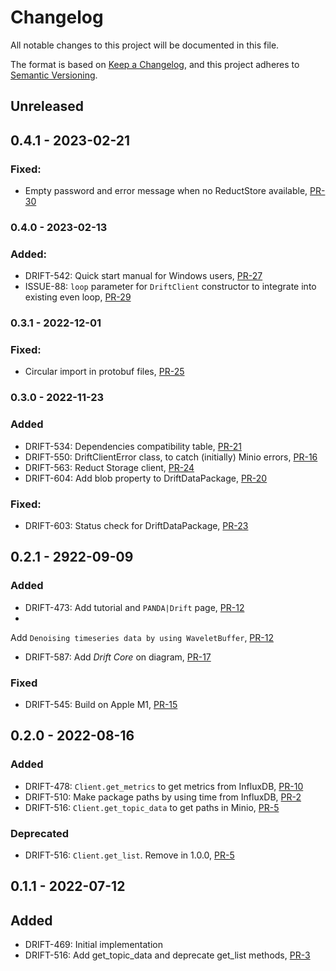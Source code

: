 # Changelog

All notable changes to this project will be documented in this file.

The format is based on [Keep a Changelog](https://keepachangelog.com/en/1.0.0/),
and this project adheres to [Semantic Versioning](https://semver.org/spec/v2.0.0.html).

## Unreleased

## 0.4.1 - 2023-02-21

### Fixed:

- Empty password and error message when no ReductStore available, [PR-30](https://github.com/panda-official/DriftPythonClient/pull/30)

### 0.4.0 - 2023-02-13

### Added:

- DRIFT-542: Quick start manual for Windows users, [PR-27](https://github.com/panda-official/DriftPythonClient/pull/27)
- ISSUE-88: `loop` parameter for `DriftClient` constructor to integrate into existing even
  loop, [PR-29](https://github.com/panda-official/DriftPythonClient/pull/29)

### 0.3.1 - 2022-12-01

### Fixed:

- Circular import in protobuf files, [PR-25](https://github.com/panda-official/DriftPythonClient/pull/25)

### 0.3.0 - 2022-11-23

### Added

- DRIFT-534: Dependencies compatibility table, [PR-21](https://github.com/panda-official/DriftPythonClient/pull/21)
- DRIFT-550: DriftClientError class, to catch (initially) Minio
  errors, [PR-16](https://github.com/panda-official/DriftPythonClient/pull/16)
- DRIFT-563: Reduct Storage client, [PR-24](https://github.com/panda-official/DriftPythonClient/pull/24)
- DRIFT-604: Add blob property to DriftDataPackage, [PR-20](https://github.com/panda-official/DriftPythonClient/pull/20)

### Fixed:

- DRIFT-603: Status check for DriftDataPackage, [PR-23](https://github.com/panda-official/DriftPythonClient/pull/23)

## 0.2.1 - 2922-09-09

### Added

- DRIFT-473: Add tutorial and `PANDA|Drift` page, [PR-12](https://github.com/panda-official/DriftPythonClient/pull/12)
-
Add `Denoising timeseries data by using WaveletBuffer`, [PR-12](https://github.com/panda-official/DriftPythonClient/pull/12)
- DRIFT-587: Add _Drift Core_ on diagram, [PR-17](https://github.com/panda-official/DriftPythonClient/pull/17)

### Fixed

- DRIFT-545: Build on Apple M1, [PR-15](https://github.com/panda-official/DriftPythonClient/pull/15)

## 0.2.0 - 2022-08-16

### Added

- DRIFT-478: `Client.get_metrics` to get metrics from
  InfluxDB, [PR-10](https://github.com/panda-official/DriftPythonClient/pull/10)
- DRIFT-510: Make package paths by using time from
  InfluxDB, [PR-2](https://github.com/panda-official/DriftPythonClient/pull/2)
- DRIFT-516: `Client.get_topic_data` to get paths in
  Minio, [PR-5](https://github.com/panda-official/DriftPythonClient/pull/5)

### Deprecated

- DRIFT-516: `Client.get_list`. Remove in 1.0.0, [PR-5](https://github.com/panda-official/DriftPythonClient/pull/5)

## 0.1.1 - 2022-07-12

## Added

- DRIFT-469: Initial implementation
- DRIFT-516: Add get_topic_data and deprecate get_list
  methods, [PR-3](https://github.com/panda-official/DriftPythonClient/pull/3)
